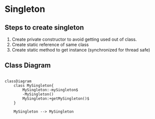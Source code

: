 # Singleton

## Steps to create singleton
1. Create private constructor to avoid getting used out of class.
2. Create static reference of same class
3. Create static method to get instance (synchronized for thread safe)

## Class Diagram
```mermaid

classDiagram
    class MySingleton{
        MySingleton:-mySingleton$
        -MySingleton()
        MySingleton:+getMySingleton()$
    }

    MySingleton --> MySingleton

```



